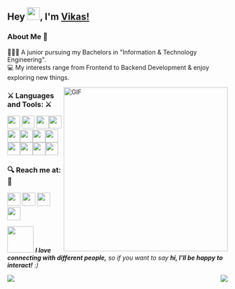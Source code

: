 ## Hey <img src="https://github.com/vikkastiwari/vikkastiwari/blob/main/img/Hi.gif" width="29px">, I'm [Vikas!](https://www.linkedin.com/in/vikas-tiwari-1b051818b/)

### About Me 🚀
🙎🏻‍♂️ A junior pursuing my Bachelors in "Information & Technology Engineering". </br>
💻 My interests range from Frontend to Backend Development & enjoy exploring new things. </br>

<img align="right" width="375" alt="GIF" src="https://github.com/vikkastiwari/vikkastiwari/blob/main/img/dev.gif" />

### ⚔️ Languages and Tools: ⚔️

<img src="https://github.com/vikkastiwari/vikkastiwari/blob/main/img/icons8-html-5.svg" width="29px"> <img src="https://github.com/vikkastiwari/vikkastiwari/blob/main/img/icons8-css3.svg" width="29px"> <img src="https://github.com/vikkastiwari/vikkastiwari/blob/main/img/icons8-bootstrap.svg" width="29px"><img src="https://github.com/vikkastiwari/vikkastiwari/blob/main/img/icons8-javascript-logo.svg" width="29px"><img src="https://github.com/vikkastiwari/vikkastiwari/blob/main/img/icons8-react.svg" width="29px"><img src="https://github.com/vikkastiwari/vikkastiwari/blob/main/img/icons8-nodejs.svg" width="29px"><img src="https://github.com/vikkastiwari/vikkastiwari/blob/main/img/icons8-mongodb.svg" width="29px"><img src="https://github.com/vikkastiwari/vikkastiwari/blob/main/img/icons8-firebase.svg" width="29px"><img src="https://github.com/vikkastiwari/vikkastiwari/blob/main/img/icons8-flutter.svg" width="29px"><img src="https://github.com/vikkastiwari/vikkastiwari/blob/main/img/icons8-git.svg" width="29px"><img src="https://github.com/vikkastiwari/vikkastiwari/blob/main/img/icons8-github.svg" width="29px"><img src="https://github.com/vikkastiwari/vikkastiwari/blob/main/img/figma.svg" width="29px">

### 🔍 Reach me at: 💬
[<img src="https://github.com/vikkastiwari/vikkastiwari/blob/main/img/icons8-linkedin.svg" width="30px">](https://www.linkedin.com/in/vikas-tiwari-1b051818b/)
[<img src="https://github.com/vikkastiwari/vikkastiwari/blob/main/img/icons8-important-mail.svg" width="30px">](mailto:v8kgsm@gmail.com)
[<img src="https://github.com/vikkastiwari/vikkastiwari/blob/main/img/icons8-play-button.svg" width="30px">](https://www.youtube.com/channel/UCI_xIqMJa1Oirfjx5-ykylA)
[<img src="https://github.com/vikkastiwari/vikkastiwari/blob/main/img/icons8-website.svg" width="30px">](https://programmersmode.blogspot.com/)

<img src="https://github.com/vikkastiwari/vikkastiwari/blob/main/img/giphy.webp" width="60"> <em><b>I love connecting with different people,</b> so if you want to say <b>hi, I'll be happy to interact!</b> :)</em>

<img align="left" src="https://github-readme-stats.vercel.app/api?username=vikkastiwari&count_private=true&show_icons=true">
<img align="right" src="https://github-readme-stats.vercel.app/api/top-langs/?username=vikkastiwari">
